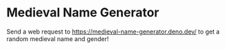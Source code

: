 # Medieval Name Generator
Send a web request to https://medieval-name-generator.deno.dev/ to get a random medieval name and gender!
